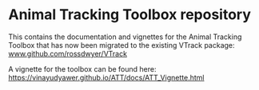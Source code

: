 # Animal Tracking Toolbox repository
This contains the documentation and vignettes for the Animal Tracking Toolbox that has now been migrated to the existing VTrack package: www.github.com/rossdwyer/VTrack

A vignette for the toolbox can be found here: https://vinayudyawer.github.io/ATT/docs/ATT_Vignette.html 


